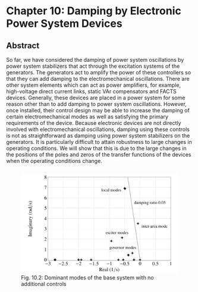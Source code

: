 # Chapter 10: Damping by Electronic Power System Devices
## Abstract
So far, we have considered the damping of power system oscillations by
power system stabilizers that act through the excitation systems of
the generators. The generators act to amplify the power of these
controllers so that they can add damping to the electromechanical
oscillations. There are other system elements which can act as power
amplifiers, for example, high-voltage direct current links, static VAr
compensators and FACTS devices. Generally, these devices are placed in
a power system for some reason other than to add damping to power
system oscillations. However, once installed, their control design may
be able to increase the damping of certain electromechanical modes as
well as satisfying the primary requirements of the device. Because
electronic devices are not directly involved with electromechanical
oscillations, damping using these controls is not as straightforward
as damping using power system stabilizers on the generators. It is
particularly difficult to attain robustness to large changes in
operating conditions. We will show that this is due to the large
changes in the positions of the poles and zeros of the transfer
functions of the devices when the operating conditions change.

<div style="display: flex; justify-content: center;" width="100%">
    <figure>
        <img src="figures/fig_10p2.png" alt="Dominant modes" width=480px margin="auto" />
        <figcaption>Fig. 10.2: Dominant modes of the base system with no additional controls</figcaption>
    </figure>
</div>

[comment]: <> (eof)
